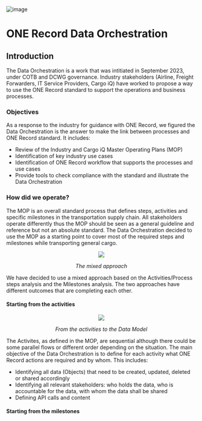 ![image](https://user-images.githubusercontent.com/58464775/161543622-0c3ea890-b331-4a6b-86b7-fd41b08370eb.png)
# ONE Record Data Orchestration

## Introduction
The Data Orchestration is a work that was intitiated in September 2023, under COTB and DCWG governance. Industry stakeholders (Airline, Freight Forwarders, IT Service Providers, Cargo iQ) have worked to propose a way to use the ONE Record standard to support the operations and business processes.

### Objectives
As a response to the industry for guidance with ONE Record, we figured the Data Orchestration is the answer to make the link between processes and ONE Record standard. It includes:
* Review of the Industry and Cargo iQ Master Operating Plans (MOP)
* Identification of key industry use cases
* Identification of ONE Record workflow that supports the processes and use cases
* Provide tools to check compliance with the standard and illustrate the Data Orchestration

### How did we operate?
The MOP is an overall standard process that defines steps, activities and specific milestones in the transportation supply chain. All stakeholders operate differently thus the MOP should be seen as a general guideline and reference but not an absolute standard. The Data Orchestration decided to use the MOP as a starting point to cover most of the required steps and milestones while transporting general cargo.

<p align="center">
<img src="https://github.com/IATA-Cargo/ONE-Record/assets/58464775/48eb142b-ad17-42d9-938f-31465755a96b">
</p>
<p align="center"><i>The mixed approach</i></p>

We have decided to use a mixed approach based on the Activities/Process steps analysis and the Milestones analysis. The two approaches have different outcomes that are completing each other.


#### Starting from the activities

<p align="center">
<img src="https://github.com/IATA-Cargo/ONE-Record/assets/58464775/1ea9a16f-1cc8-4da7-8bef-d39bfbb56f98">
</p>
<p align="center"><i>From the activities to the Data Model</i></p>

The Activites, as defined in the MOP, are sequential although there could be some parallel flows or different order depending on the situation. The main objective of the Data Orchestration is to define for each activity what ONE Record actions are required and by whom. This includes:
* Identifying all data (Objects) that need to be created, updated, deleted or shared accordingly
* Identifying all relevant stakeholders: who holds the data, who is accountable for the data, with whom the data shall be shared
* Defining API calls and content

#### Starting from the milestones
